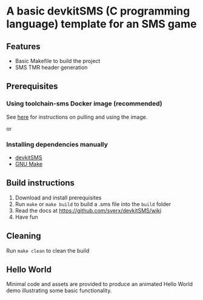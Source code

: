# A basic devkitSMS (C programming language) template for an SMS game

## Features

- Basic Makefile to build the project
- SMS TMR header generation

## Prerequisites

### Using toolchain-sms Docker image (recommended)

See [here](https://github.com/retcon85/toolchain-sms/blob/main/README.md#usage) for instructions on pulling and using the image.

or

### Installing dependencies manually

- [devkitSMS](https://github.com/sverx/devkitSMS)
- [GNU Make](https://www.gnu.org/software/make/)

## Build instructions

1. Download and install prerequisites
1. Run `make` or `make build` to build a .sms file into the `build` folder
1. Read the docs at https://github.com/sverx/devkitSMS/wiki
1. Have fun

## Cleaning

Run `make clean` to clean the build

## Hello World

Minimal code and assets are provided to produce an animated Hello World demo illustrating some basic functionality.
